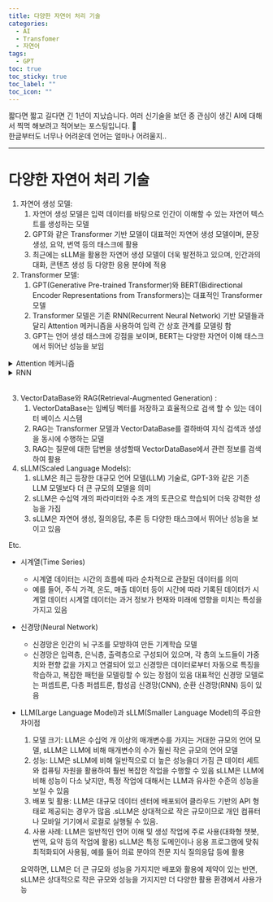 ```yaml
---
title: 다양한 자연어 처리 기술
categories:
  - AI
  - Transfomer
  - 자연어
tags:
  - GPT
toc: true
toc_sticky: true
toc_label: ""
toc_icon: ""
---
```


짧다면 짧고 길다면 긴 1년이 지났습니다. 여러 신기술을 보던 중 관심이 생긴 AI에 대해서 찍먹 해보려고 적어보는 포스팅입니다. 🥹<br>
한글부터도 너무나 어려운데 언어는 얼마나 어려울지.. 


---

# 다양한 자연어 처리 기술

1. 자연어 생성 모델:
   1. 자연어 생성 모델은 입력 데이터를 바탕으로 인간이 이해할 수 있는 자연어 텍스트를 생성하는 모델
   2. GPT와 같은 Transformer 기반 모델이 대표적인 자연어 생성 모델이며, 문장 생성, 요약, 번역 등의 태스크에 활용
   3. 최근에는 sLLM을 활용한 자연어 생성 모델이 더욱 발전하고 있으며, 인간과의 대화, 콘텐츠 생성 등 다양한 응용 분야에 적용
2. Transformer 모델:
   1. GPT(Generative Pre-trained Transformer)와 BERT(Bidirectional Encoder Representations from Transformers)는 대표적인 Transformer 모델
   2. Transformer 모델은 기존 RNN(Recurrent Neural Network) 기반 모델들과 달리 Attention 메커니즘을 사용하여 입력 간 상호 관계를 모델링 함
   3. GPT는 언어 생성 태스크에 강점을 보이며, BERT는 다양한 자연어 이해 태스크에서 뛰어난 성능을 보임
<details>
<summary>Attention 메커니즘</summary>
<div markdown="1">

    1. 가중치 계산
      - 입력 데이터의 각 부분(=토큰)과 현재 처리 중인 토큰의 관련성을 계산
      - 이를 통해 현재 처리중인 부분에 더 관련성이 높은 입력 부분에 더 큰 가중치 부여
    2. 동적 가중치 할당 (Ex.  ****기계 번역 task에서 Attention 메커니즘은 현재 번역할 단어와 입력 문장의 각 단어 간의 관련성을 동적으로 계산하여 가중치를 할당. 이를 통해 문맥에 맞는 번역을 할 수 있게 됨)
    3. 입력 데이터의 문맥적 정보를 효과적으로 활용가능
    4. 병렬 처리
      - 입력 데이터의 모든 부분을 병렬로 처리 할 수 있어 효율적
      - 이는 RNN과 달리 순차적 처리가 필요 없기 때문
    5. 장기 의존성 모델링
      - 입력 데이터의 장기 의존성을 효과적으로 모델링 가능
      - 이를 통해 문맥 정보를 더 잘 활용할 수 있어 성능 향상에 기여함
</div>
</details>
<details>
<summary>RNN</summary>
<div markdown="1">

     순환 신경망의 약자로, 시계열 데이터 처리에 특화된 인공신경망 모델
     RNN은 언어 모델링, 기계 번역, 음성 인식 등 다양한 자연어 처리 분야에서 널리 사용되었으나, 장기 의존성 문제(Long-Term Dependency Problem)를 겪는 한계가 있음
     이를 극복하기 위해 등장한 것이 Transformer 모델. Transformer는 Attention 메커니즘을 사용하여 입력 간 상호 관계를 모델링하며, RNN에 비해 병렬 처리가 용이하다는 장점이 있음

    - RNN 특징:
      1. 순환 구조: RNN은 순환 구조를 가지고 있어, 이전 시점의 출력이 다음 시점의 입력으로 사용. 이를 통해 시계열 데이터의 특성을 모델링 가능
      2. 메모리 기능: RNN은 이전 시점의 정보를 메모리로 저장하고, 이를 활용하여 현재 시점의 출력을 생성. 이를 통해 시계열 데이터의 맥락 정보를 반영 가능
      3. 가변 길이 입력/출력: RNN은 입력과 출력의 길이가 가변적일 수 있어, 다양한 길이의 시계열 데이터를 처리가능

</div>
</details><br>

   
3. VectorDataBase와 RAG(Retrieval-Augmented Generation) :
   1. VectorDataBase는 임베딩 벡터를 저장하고 효율적으로 검색 할 수 있는 데이터 베이스 시스템
   2. RAG는 Transformer 모델과 VectorDataBase를 결하바여 지식 검색과 생성을 동시에 수행하는 모델
   3. RAG는 질문에 대한 답변을 생성할때 VectorDataBase에서 관련 정보를 검색하여 활용
4. sLLM(Scaled Language Models):
   1. sLLM은 최근 등장한 대규모 언어 모델(LLM) 기술로, GPT-3와 같은 기존 LLM 모델보다 더 큰 규모의 모델을 의미
   2. sLLM은 수십억 개의 파라미터와 수조 개의 토큰으로 학습되어 더욱 강력한 성능을 가짐
   3. sLLM은 자연어 생성, 질의응답, 추론 등 다양한 태스크에서 뛰어난 성능을 보이고 있음

Etc.

- 시계열(Time Series)
  - 시계열 데이터는 시간의 흐름에 따라 순차적으로 관찰된 데이터를 의미
  - 예를 들어, 주식 가격, 온도, 매출 데이터 등이 시간에 따라 기록된 데이터가 시계열 데이터
    시계열 데이터는 과거 정보가 현재와 미래에 영향을 미치는 특성을 가지고 있음
- 신경망(Neural Network)
  - 신경망은 인간의 뇌 구조를 모방하여 만든 기계학습 모델
  - 신경망은 입력층, 은닉층, 출력층으로 구성되어 있으며, 각 층의 노드들이 가중치와 편향 값을 가지고 연결되어 있고 신경망은 데이터로부터 자동으로 특징을 학습하고, 복잡한 패턴을 모델링할 수 있는 장점이 있음
    대표적인 신경망 모델로는 퍼셉트론, 다층 퍼셉트론, 합성곱 신경망(CNN), 순환 신경망(RNN) 등이 있음
- LLM(Large Language Model)과 sLLM(Smaller Language Model)의 주요한 차이점
  1. 모델 크기: LLM은 수십억 개 이상의 매개변수를 가지는 거대한 규모의 언어 모델, sLLM은 LLM에 비해 매개변수의 수가 훨씬 작은 규모의 언어 모델
  2. 성능: LLM은 sLLM에 비해 일반적으로 더 높은 성능을더 가짐
     큰 데이터 세트와 컴퓨팅 자원을 활용하여 훨씬 복잡한 작업을 수행할 수 있음
     sLLM은 LLM에 비해 성능이 다소 낮지만, 특정 작업에 대해서는 LLM과 유사한 수준의 성능을 보일 수 있음
  3. 배포 및 활용: LLM은 대규모 데이터 센터에 배포되어 클라우드 기반의 API 형태로 제공되는 경우가 많음 .sLLM은 상대적으로 작은 규모이므로 개인 컴퓨터나 모바일 기기에서 로컬로 실행될 수 있음.
  4. 사용 사례: LLM은 일반적인 언어 이해 및 생성 작업에 주로 사용(대화형 챗봇, 번역, 요약 등의 작업에 활용) sLLM은 특정 도메인이나 응용 프로그램에 맞춰 최적화되어 사용됨, 예를 들어 의료 분야의 전문 지식 질의응답 등에 활용

  요약하면, LLM은 더 큰 규모와 성능을 가지지만 배포와 활용에 제약이 있는 반면, sLLM은 상대적으로 작은 규모와 성능을 가지지만 더 다양한 활용 환경에서 사용가능
